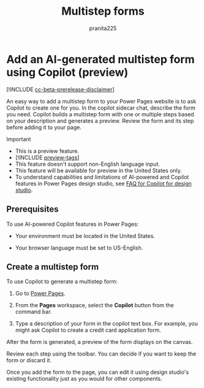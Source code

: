 ﻿---
title: Multistep forms
description: Learn how to add multistep forms to your Power Pages site.
author: pranita225
ms.topic: conceptual
ms.custom: 
ms.date: 09/27/2022
ms.subservice:
ms.author: prpadalw
ms.reviewer: kkendrick
contributors:
    - nickdoelman
    - ProfessorKendrick
    - pranita225
---
# Add an AI-generated multistep form using Copilot (preview)

[!INCLUDE [cc-beta-prerelease-disclaimer](../includes/cc-beta-prerelease-disclaimer.md)]

An easy way to add a multistep form to your Power Pages website is to ask Copilot to create one for you. In the copilot sidecar chat, describe the form you need. Copilot builds a multistep form with one or multiple steps based on your description and generates a preview. Review the form and its step before adding it to your page.

> [!IMPORTANT]
> - This is a preview feature.
> - [!INCLUDE [preview-tags](../includes/cc-preview-features-definition.md)]
> - This feature doesn't support non-English language input.
> - This feature will be available for preview in the United States only.
> - To understand capabilities and limitations of AI-powered and Copilot features in Power Pages design studio, see [FAQ for Copilot for design studio](../faqs-design-studio.md).

## **Prerequisites**

To use AI-powered Copilot features in Power Pages:

- Your environment must be located in the United States.

- Your browser language must be set to US-English.

## Create a multistep form

To use Copilot to generate a multistep form:

1. Go to [Power Pages](https://make.powerpages.microsoft.com/).

1. From the **Pages** workspace, select the **Copilot** button from the command bar.

1. Type a description of your form in the copilot text box. For example, you might ask Copilot to create a credit card application form.

After the form is generated, a preview of the form displays on the canvas. 

Review each step using the toolbar. You can decide if you want to keep the form or discard it. 

Once you add the form to the page, you can edit it using design studio's existing functionality just as you would for other components.

